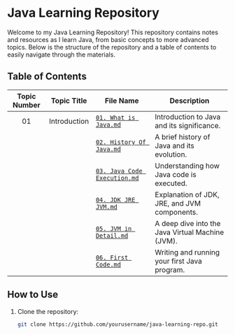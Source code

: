 

# Java Learning Repository

Welcome to my Java Learning Repository! This repository contains notes and resources as I learn Java, from basic concepts to more advanced topics. Below is the structure of the repository and a table of contents to easily navigate through the materials.



## Table of Contents

| Topic Number | Topic Title  | File Name                                                                           | Description                                      |
|:------------:| ------------ | ----------------------------------------------------------------------------------- | ------------------------------------------------ |
| 01           | Introduction | [`01. What is Java.md`](01.%20Introduction/01.%20What%20is%20Java.md)               | Introduction to Java and its significance.       |
|              |              | [`02. History Of Java.md`](01.%20Introduction/02.%20History%20Of%20Java.md)         | A brief history of Java and its evolution.       |
|              |              | [`03. Java Code Execution.md`](01.%20Introduction/03.%20Java%20Code%20Execution.md) | Understanding how Java code is executed.         |
|              |              | [`04. JDK JRE JVM.md`](01.%20Introduction/04.%20JDK%20JRE%20JVM.md)                 | Explanation of JDK, JRE, and JVM components.     |
|              |              | [`05. JVM in Detail.md`](01.%20Introduction/05.%20JVM%20in%20Detail.md)             | A deep dive into the Java Virtual Machine (JVM). |
|              |              | [`06. First Code.md`](01.%20Introduction/06.%20First%20Code.md)                     | Writing and running your first Java program.     |

## How to Use

1. Clone the repository:
   
   ```bash
   git clone https://github.com/yourusername/java-learning-repo.git
   ```

# 

